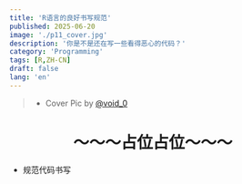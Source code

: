 ```yaml
---
title: 'R语言的良好书写规范'
published: 2025-06-20
image: './p11_cover.jpg'
description: '你是不是还在写一些看得恶心的代码？'
category: 'Programming'
tags: [R,ZH-CN]
draft: false 
lang: 'en'
---
```

> - Cover Pic by [@void_0](https://www.pixiv.net/artworks/128293940)

<h1><center>～～～占位占位～～～</center></h1>

- 规范代码书写
